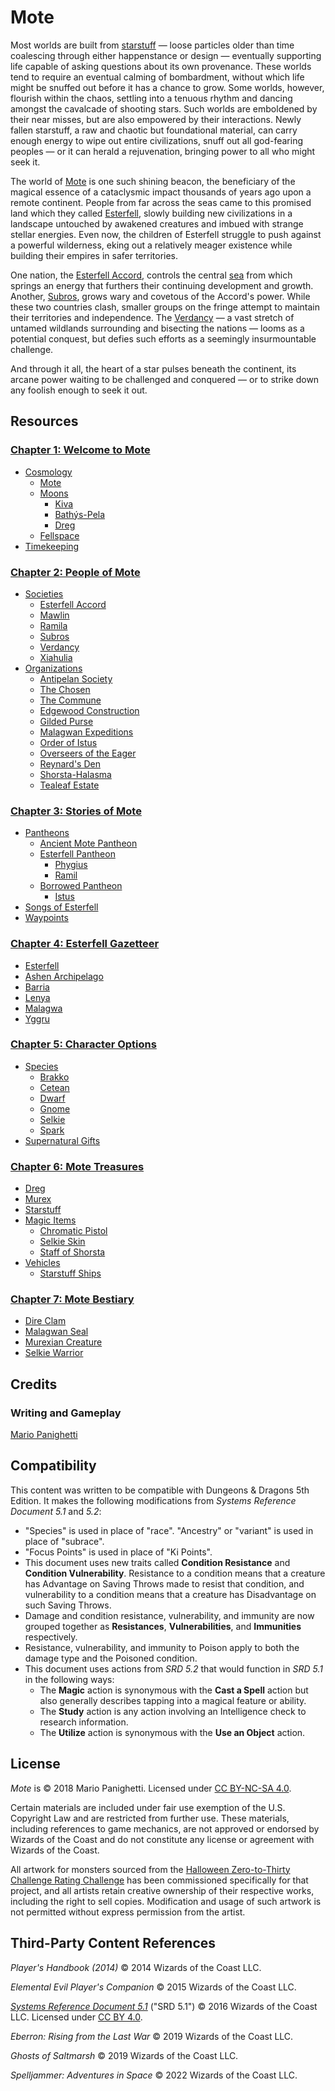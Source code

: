 # Mote

Most worlds are built from [starstuff](ch-6-mote-treasures/starstuff.md) — loose particles older than time coalescing through either happenstance or design — eventually supporting life capable of asking questions about its own provenance. These worlds tend to require an eventual calming of bombardment, without which life might be snuffed out before it has a chance to grow. Some worlds, however, flourish within the chaos, settling into a tenuous rhythm and dancing amongst the cavalcade of shooting stars. Such worlds are emboldened by their near misses, but are also empowered by their interactions. Newly fallen starstuff, a raw and chaotic but foundational material, can carry enough energy to wipe out entire civilizations, snuff out all god-fearing peoples — or it can herald a rejuvenation, bringing power to all who might seek it.

The world of [Mote](ch-1-welcome-to-mote/cosmology/mote.md) is one such shining beacon, the beneficiary of the magical essence of a cataclysmic impact thousands of years ago upon a remote continent. People from far across the seas came to this promised land which they called [Esterfell](ch-1-welcome-to-mote/esterfell/esterfell.md), slowly building new civilizations in a landscape untouched by awakened creatures and imbued with strange stellar energies. Even now, the children of Esterfell struggle to push against a powerful wilderness, eking out a relatively meager existence while building their empires in safer territories.

One nation, the [Esterfell Accord](ch-2-people-of-mote/societies/esterfell-accord/esterfell-accord.md), controls the central [sea](ch-1-welcome-to-mote/esterfell/lenya/esterfell-sea/esterfell-sea.md) from which springs an energy that furthers their continuing development and growth. Another, [Subros](ch-2-people-of-mote/societies/subros.md), grows wary and covetous of the Accord's power. While these two countries clash, smaller groups on the fringe attempt to maintain their territories and independence. The [Verdancy](ch-2-people-of-mote/societies/verdancy/verdancy.md) — a vast stretch of untamed wildlands surrounding and bisecting the nations — looms as a potential conquest, but defies such efforts as a seemingly insurmountable challenge.

And through it all, the heart of a star pulses beneath the continent, its arcane power waiting to be challenged and conquered — or to strike down any foolish enough to seek it out.

## Resources

### [Chapter 1: Welcome to Mote](ch-1-welcome-to-mote)

- [Cosmology](ch-1-welcome-to-mote/cosmology)
  - [Mote](ch-1-welcome-to-mote/cosmology/mote.md)
  - [Moons](ch-1-welcome-to-mote/cosmology/moons/moons-of-mote.md)
    - [Kiva](ch-1-welcome-to-mote/cosmology/moons/kiva.md)
    - [Bathýs-Pela](ch-1-welcome-to-mote/cosmology/moons/bathys-pela.md)
    - [Dreg](ch-1-welcome-to-mote/cosmology/moons/dreg.md)
  - [Fellspace](ch-1-welcome-to-mote/cosmology/fellspace.md)
- [Timekeeping](ch-1-welcome-to-mote/timekeeping.md)

### [Chapter 2: People of Mote](ch-2-people-of-mote)

- [Societies](ch-2-people-of-mote/societies)
  - [Esterfell Accord](ch-2-people-of-mote/societies/esterfell-accord/esterfell-accord.md)
  - [Mawlin](ch-2-people-of-mote/societies/mawlin.md)
  - [Ramila](ch-2-people-of-mote/societies/ramila.md)
  - [Subros](ch-2-people-of-mote/societies/subros.md)
  - [Verdancy](ch-2-people-of-mote/societies/verdancy/verdancy.md)
  - [Xiahulia](ch-2-people-of-mote/societies/xiahulia.md)
- [Organizations](ch-2-people-of-mote/organizations)
  - [Antipelan Society](ch-2-people-of-mote/organizations/antipelan-society/antipelan-society.md)
  - [The Chosen](ch-2-people-of-mote/organizations/the-chosen/the-chosen.md)
  - [The Commune](ch-2-people-of-mote/organizations/the-commune/the-commune.md)
  - [Edgewood Construction](ch-2-people-of-mote/organizations/edgewood-construction/edgewood-construction.md)
  - [Gilded Purse](ch-2-people-of-mote/organizations/gilded-purse/gilded-purse.md)
  - [Malagwan Expeditions](ch-2-people-of-mote/organizations/malagwan-expeditions/malagwan-expeditions.md)
  - [Order of Istus](ch-2-people-of-mote/organizations/order-of-istus/order-of-istus.md)
  - [Overseers of the Eager](ch-2-people-of-mote/organizations/overseers-of-the-eager/overseers-of-the-eager.md)
  - [Reynard's Den](ch-2-people-of-mote/organizations/reynards-den/reynards-den.md)
  - [Shorsta-Halasma](ch-2-people-of-mote/organizations/shorsta-halasma/shorsta-halasma.md)
  - [Tealeaf Estate](ch-2-people-of-mote/organizations/tealeaf-estate/tealeaf-estate.md)

### [Chapter 3: Stories of Mote](ch-3-stories-of-mote)

- [Pantheons](ch-3-stories-of-mote/pantheons/mote-pantheons.md)
  - [Ancient Mote Pantheon](ch-3-stories-of-mote/pantheons/mote-pantheons.md#ancient-mote-pantheon)
  - [Esterfell Pantheon](ch-3-stories-of-mote/pantheons/mote-pantheons.md#esterfell-pantheon)
    - [Phygius](ch-3-stories-of-mote/pantheons/esterfell-deities/phygius.md)
    - [Ramil](ch-3-stories-of-mote/pantheons/esterfell-deities/ramil.md)
  - [Borrowed Pantheon](ch-3-stories-of-mote/pantheons/mote-pantheons.md#borrowed-pantheon)
    - [Istus](ch-3-stories-of-mote/pantheons/multiverse-deities/istus.md)
- [Songs of Esterfell](ch-3-stories-of-mote/songs-of-esterfell)
- [Waypoints](ch-3-stories-of-mote/waypoints.md)

### [Chapter 4: Esterfell Gazetteer](ch-4-esterfell-gazetteer)

- [Esterfell](ch-1-welcome-to-mote/esterfell/esterfell.md)
- [Ashen Archipelago](ch-1-welcome-to-mote/esterfell/ashen-archipelago.md)
- [Barria](ch-1-welcome-to-mote/esterfell/barria.md)
- [Lenya](ch-1-welcome-to-mote/esterfell/lenya/lenya.md)
- [Malagwa](ch-1-welcome-to-mote/esterfell/malagwa.md)
- [Yggru](ch-1-welcome-to-mote/esterfell/yggru/yggru.md)

### [Chapter 5: Character Options](ch-4-character-options)

- [Species](ch-4-character-options/species)
  - [Brakko](ch-4-character-options/species/brakko.md)
  - [Cetean](ch-4-character-options/species/cetean/cetean.md)
  - [Dwarf](ch-4-character-options/species/dwarf.md)
  - [Gnome](ch-4-character-options/species/gnome.md)
  - [Selkie](ch-4-character-options/species/selkie.md)
  - [Spark](ch-4-character-options/species/spark.md)
- [Supernatural Gifts](ch-4-character-options/supernatural-gifts)

### [Chapter 6: Mote Treasures](ch-6-mote-treasures)

- [Dreg](ch-6-mote-treasures/dreg-ore.md)
- [Murex](ch-6-mote-treasures/murex.md)
- [Starstuff](ch-6-mote-treasures/starstuff.md)
- [Magic Items](ch-6-mote-treasures/magic-items)
  - [Chromatic Pistol](ch-6-mote-treasures/magic-items/chromatic-pistol.md)
  - [Selkie Skin](ch-6-mote-treasures/magic-items/selkie-skin.md)
  - [Staff of Shorsta](ch-6-mote-treasures/magic-items/staff-of-shorsta.md)
- [Vehicles](ch-6-mote-treasures/vehicles)
  - [Starstuff Ships](ch-6-mote-treasures/vehicles/starstuff-ships/starstuff-ships.md)

### [Chapter 7: Mote Bestiary](ch-7-mote-bestiary)

- [Dire Clam](ch-7-mote-bestiary/dire-clam.md)
- [Malagwan Seal](ch-7-mote-bestiary/malagwan-seal.md)
- [Murexian Creature](ch-7-mote-bestiary/murexian-creature.md)
- [Selkie Warrior](ch-7-mote-bestiary/selkie-warrior.md)

## Credits

### Writing and Gameplay

[Mario Panighetti](https://mario.panighetti.net)

## Compatibility

This content was written to be compatible with Dungeons & Dragons 5th Edition. It makes the following modifications from _Systems Reference Document 5.1_ and _5.2_:

- "Species" is used in place of "race". "Ancestry" or "variant" is used in place of "subrace".
- "Focus Points" is used in place of "Ki Points".
- This document uses new traits called **Condition Resistance** and **Condition Vulnerability**. Resistance to a condition means that a creature has Advantage on Saving Throws made to resist that condition, and vulnerability to a condition means that a creature has Disadvantage on such Saving Throws.
- Damage and condition resistance, vulnerability, and immunity are now grouped together as **Resistances**, **Vulnerabilities**, and **Immunities** respectively.
- Resistance, vulnerability, and immunity to Poison apply to both the damage type and the Poisoned condition.
- This document uses actions from _SRD 5.2_ that would function in _SRD 5.1_ in the following ways:
  - The **Magic** action is synonymous with the **Cast a Spell** action but also generally describes tapping into a magical feature or ability.
  - The **Study** action is any action involving an Intelligence check to research information.
  - The **Utilize** action is synonymous with the **Use an Object** action.

## License

_Mote_ is © 2018 Mario Panighetti. Licensed under [CC BY-NC-SA 4.0](https://creativecommons.org/licenses/by-nc-sa/4.0/legalcode).

Certain materials are included under fair use exemption of the U.S. Copyright Law and are restricted from further use. These materials, including references to game mechanics, are not approved or endorsed by Wizards of the Coast and do not constitute any license or agreement with Wizards of the Coast.

All artwork for monsters sourced from the [Halloween Zero-to-Thirty Challenge Rating Challenge](https://github.com/mpanighetti/dnd5e-030crc) has been commissioned specifically for that project, and all artists retain creative ownership of their respective works, including the right to sell copies. Modification and usage of such artwork is not permitted without express permission from the artist.

## Third-Party Content References

_Player's Handbook (2014)_ © 2014 Wizards of the Coast LLC.

_Elemental Evil Player's Companion_ © 2015 Wizards of the Coast LLC.

_[Systems Reference Document 5.1](https://dnd.wizards.com/resources/systems-reference-document)_ ("SRD 5.1") © 2016 Wizards of the Coast LLC. Licensed under [CC BY 4.0](https://creativecommons.org/licenses/by/4.0/legalcode).

_Eberron: Rising from the Last War_ © 2019 Wizards of the Coast LLC.

_Ghosts of Saltmarsh_ © 2019 Wizards of the Coast LLC.

_Spelljammer: Adventures in Space_ © 2022 Wizards of the Coast LLC.
